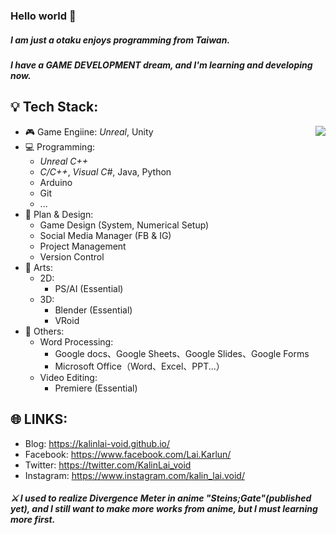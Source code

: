 ### Hello world 👋

##### I am just a otaku enjoys programming from Taiwan.
##### I have a GAME DEVELOPMENT dream, and I'm learning and developing now.

💡 Tech Stack: 
---
<p><img align="right" src="https://github-readme-stats.vercel.app/api?username=KalinLai-void&show_icons=true&theme=city_lights"></p>

- 🎮 Game Engiine: *Unreal*, Unity
- 💻 Programming: 
  - *Unreal C++*
  - *C/C++*, *Visual C#*, Java, Python
  - Arduino
  - Git
  - ...
- 📝 Plan & Design: 
  - Game Design (System, Numerical Setup)
  - Social Media Manager (FB & IG)
  - Project Management
  - Version Control
- 🎨 Arts:
  - 2D: 
    - PS/AI (Essential)
  - 3D: 
    - Blender (Essential)
    - VRoid
- 📌 Others:
  - Word Processing:
    - Google docs、Google Sheets、Google Slides、Google Forms
    - Microsoft Office（Word、Excel、PPT...）
  - Video Editing:
    - Premiere (Essential)

🌐 LINKS:
---
- Blog: https://kalinlai-void.github.io/
- Facebook: https://www.facebook.com/Lai.Karlun/
- Twitter: https://twitter.com/KalinLai_void
- Instagram: https://www.instagram.com/kalin_lai.void/

##### ⚔ I used to realize Divergence Meter in anime "Steins;Gate"(published yet), and I still want to make more works from anime, but I must learning more first.


